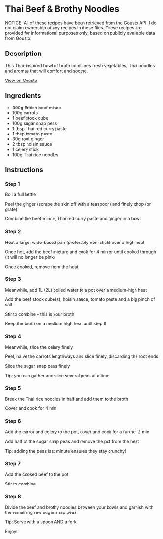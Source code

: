 # Thai Beef & Brothy Noodles

NOTICE: All of these recipes have been retrieved from the Gousto API. I do not claim ownership of any recipes in these files. These recipes are provided for informational purposes only, based on publicly available data from Gousto.

## Description

This Thai-inspired bowl of broth combines fresh vegetables, Thai noodles and aromas that will comfort and soothe.

[View on Gousto](https://www.gousto.co.uk/recipes/cookbook/thai-beef-brothy-noodles)

## Ingredients

- 300g British beef mince
- 100g carrots
- 1 beef stock cube
- 100g sugar snap peas
- 1 tbsp Thai red curry paste
- 1 tbsp tomato paste
- 30g root ginger 
- 2 tbsp hoisin sauce
- 1 celery stick
- 100g Thai rice noodles

## Instructions


### Step 1

Boil a full kettle


Peel the ginger (scrape the skin off with a teaspoon) and finely chop (or grate)


Combine the beef mince, Thai red curry paste and ginger in a bowl


### Step 2

Heat a large, wide-based pan (preferably non-stick) over a high heat


Once hot, add the beef mixture and cook for 4 min or until cooked through (it will no longer be pink)


Once cooked, remove from the heat


### Step 3

Meanwhile, add 1L&nbsp;<span class="text-danger">(2L)</span>&nbsp;boiled water to a pot over a medium-high heat


Add the beef stock cube<span class="text-danger">(s)</span>, hoisin sauce, tomato paste and a big pinch of salt


Stir to combine - this is your broth


Keep the broth on a medium high heat until step 6&nbsp;


### Step 4

Meanwhile, slice the celery finely&nbsp;


Peel, halve the carrots lengthways and slice finely, discarding the root ends


Slice the sugar snap peas finely&nbsp;


Tip: you can gather and slice several peas at a time


### Step 5

Break the Thai rice noodles in half and add them to the broth


Cover and cook for 4 min


### Step 6

Add the carrot and celery to the pot, cover and cook for a further 2 min


Add half of the sugar snap peas and remove the pot from the heat&nbsp;


Tip: adding the peas last minute ensures they stay crunchy!


### Step 7

Add the cooked beef&nbsp;to the pot


Stir to combine

### Step 8

Divide the beef and brothy noodles between your bowls and garnish with the remaining raw sugar snap peas


Tip: Serve with&nbsp;a spoon AND a fork


Enjoy!

